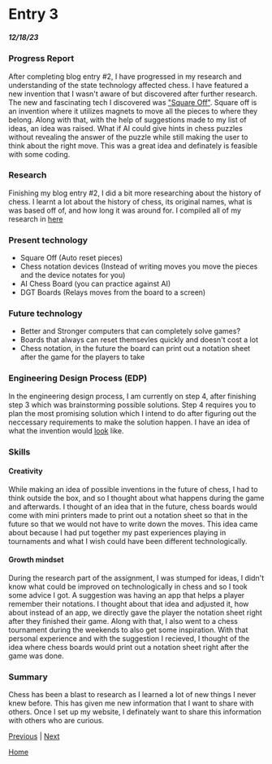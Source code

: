 # Entry 3
##### 12/18/23

### Progress Report

After completing blog entry #2, I have progressed in my research and understanding of the state technology affected chess. I have featured a new invention that I wasn't aware of but discovered after further research. The new and fascinating tech I discovered was ["Square Off"](https://encrypted-tbn0.gstatic.com/images?q=tbn:ANd9GcS-NY3RtKijQX4Qt_kT1pPPUUjQs72ULN0L2A&usqp=CAU). Square off is an invention where it utilizes magnets to move all the pieces to where they belong. Along with that, with the help of suggestions made to my list of ideas, an idea was raised. What if AI could give hints in chess puzzles without revealing the answer of the puzzle while still making the user to think about the right move. This was a great idea and definately is feasible with some coding.

### Research

Finishing my blog entry #2, I did a bit more researching about the history of chess. I learnt a lot about the history of chess, its original names, what is was based off of, and how long it was around for. I compiled all of my research in [here](https://docs.google.com/document/d/1ZZuaRyhUZd8yxD-rJMp6xuo9VW-2XNPqi3ibNfIiUlM/edit)  

### Present technology 
 * Square Off (Auto reset pieces)
 * Chess notation devices (Instead of writing moves you move the pieces and the device notates for you)
 * AI Chess Board (you can practice against AI)
 * DGT Boards (Relays moves from the board to a screen) 

### Future technology
 * Better and Stronger computers that can completely solve games?
 * Boards that always can reset themsevles quickly and doesn't cost a lot
 * Chess notation, in the future the board can print out a notation sheet after the game for the players to take

### Engineering Design Process (EDP)
 
In the engineering design process, I am currently on step 4, after finishing step 3 which was brainstorming possible solutions. Step 4 requires you to plan the most promising solution which I intend to do after figuring out the neccessary requirements to make the solution happen. I have an idea of what the invention would [look](https://docs.google.com/document/d/1ZZuaRyhUZd8yxD-rJMp6xuo9VW-2XNPqi3ibNfIiUlM/edit) like.

### Skills

#### Creativity

While making an idea of possible inventions in the future of chess, I had to think outside the box, and so I thought about what happens during the game and afterwards. I thought of an idea that in the future, chess boards would come with mini printers made to print out a notation sheet so that in the future so that we would not have to write down the moves. This idea came about because I had put together my past experiences playing in tournaments and what I wish could have been different technologically.

#### Growth mindset

During the research part of the assignment, I was stumped for ideas, I didn't know what could be improved on technologically in chess and so I took some advice I got. A suggestion was having an app that helps a player remember their notations. I thought about that idea and adjusted it, how about instead of an app, we directly gave the player the notation sheet right after they finished their game. Along with that, I also went to a chess tournament during the weekends to also get some inspiration. With that personal experience and with the suggestion I recieved, I thought of the idea where chess boards would print out a notation sheet right after the game was done.

### Summary 

Chess has been a blast to research as I learned a lot of new things I never knew before. This has given me new information that I want to share with others. Once I set up my website, I definately want to share this information with others who are curious.






[Previous](entry02.md) | [Next](entry04.md)

[Home](../README.md)